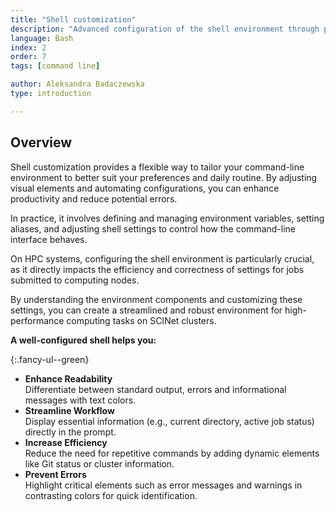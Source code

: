 ```yaml
---
title: "Shell customization"
description: "Advanced configuration of the shell environment through prompt styling and startup scripts."
language: Bash
index: 2
order: 7
tags: [command line]

author: Aleksandra Badaczewska
type: introduction

---
```


## Overview

Shell customization provides a flexible way to tailor your command-line environment to better suit your preferences and daily routine. By adjusting visual elements and automating configurations, you can enhance productivity and reduce potential errors.

In practice, it involves defining and managing environment variables, setting aliases, and adjusting shell settings to control how the command-line interface behaves. 

On HPC systems, configuring the shell environment is particularly crucial, as it directly impacts the efficiency and correctness of settings for jobs submitted to computing nodes. 

By understanding the environment components and customizing these settings, you can create a streamlined and robust environment for high-performance computing tasks on SCINet clusters.

**A well-configured shell helps you:**

{:.fancy-ul--green}
* **Enhance Readability**  
  Differentiate between standard output, errors and informational messages with text colors.  
* **Streamline Workflow**  
  Display essential information (e.g., current directory, active job status) directly in the prompt.  
* **Increase Efficiency**  
  Reduce the need for repetitive commands by adding dynamic elements like Git status or cluster information.  
* **Prevent Errors**  
  Highlight critical elements such as error messages and warnings in contrasting colors for quick identification.




